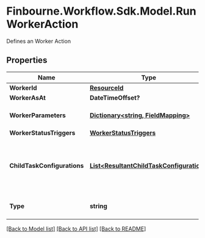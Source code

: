 # Finbourne.Workflow.Sdk.Model.RunWorkerAction
Defines an Worker Action

## Properties

Name | Type | Description | Notes
------------ | ------------- | ------------- | -------------
**WorkerId** | [**ResourceId**](ResourceId.md) |  | 
**WorkerAsAt** | **DateTimeOffset?** | Worker AsAt | [optional] 
**WorkerParameters** | [**Dictionary&lt;string, FieldMapping&gt;**](FieldMapping.md) | Parameters for this Worker | [optional] 
**WorkerStatusTriggers** | [**WorkerStatusTriggers**](WorkerStatusTriggers.md) |  | [optional] 
**ChildTaskConfigurations** | [**List&lt;ResultantChildTaskConfiguration&gt;**](ResultantChildTaskConfiguration.md) | Tasks can be generated from run worker results; this is the configuration | [optional] 
**Type** | **string** | Type name for this Action | 

[[Back to Model list]](../README.md#documentation-for-models) [[Back to API list]](../README.md#documentation-for-api-endpoints) [[Back to README]](../README.md)

